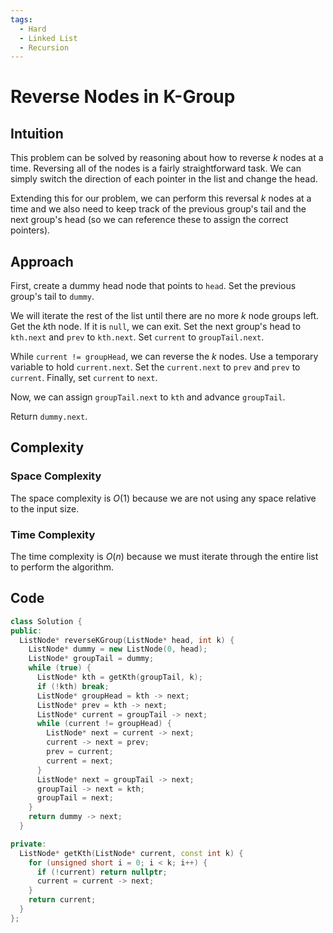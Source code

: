 ```yaml
---
tags:
  - Hard
  - Linked List
  - Recursion
---
```


# Reverse Nodes in K-Group

## Intuition

This problem can be solved by reasoning about how to reverse $k$ nodes at a time. Reversing all of the nodes is a fairly straightforward task. We can simply switch the direction of each pointer in the list and change the head.

Extending this for our problem, we can perform this reversal $k$ nodes at a time and we also need to keep track of the previous group's tail and the next group's head (so we can reference these to assign the correct pointers).

## Approach

First, create a dummy head node that points to `head`. Set the previous group's tail to `dummy`.

We will iterate the rest of the list until there are no more $k$ node groups left. Get the $k$th node. If it is `null`, we can exit. Set the next group's head to `kth.next` and `prev` to `kth.next`. Set `current` to `groupTail.next`.

While `current != groupHead`, we can reverse the $k$ nodes. Use a temporary variable to hold `current.next`. Set the `current.next` to `prev` and `prev` to `current`. Finally, set `current` to `next`.

Now, we can assign `groupTail.next` to `kth` and advance `groupTail`.

Return `dummy.next`.

## Complexity

### Space Complexity

The space complexity is $O(1)$ because we are not using any space relative to the input size.

### Time Complexity

The time complexity is $O(n)$ because we must iterate through the entire list to perform the algorithm.

## Code

```cpp
class Solution {
public:
  ListNode* reverseKGroup(ListNode* head, int k) {
    ListNode* dummy = new ListNode(0, head);
    ListNode* groupTail = dummy;
    while (true) {
      ListNode* kth = getKth(groupTail, k);
      if (!kth) break;
      ListNode* groupHead = kth -> next;
      ListNode* prev = kth -> next;
      ListNode* current = groupTail -> next;
      while (current != groupHead) {
        ListNode* next = current -> next;
        current -> next = prev;
        prev = current;
        current = next;
      }
      ListNode* next = groupTail -> next;
      groupTail -> next = kth;
      groupTail = next;
    }
    return dummy -> next;
  }

private:
  ListNode* getKth(ListNode* current, const int k) {
    for (unsigned short i = 0; i < k; i++) {
      if (!current) return nullptr;
      current = current -> next;
    }
    return current;
  }
};
```
